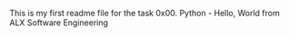 This is my first readme file for the task 0x00. Python - Hello, World from ALX Software Engineering
